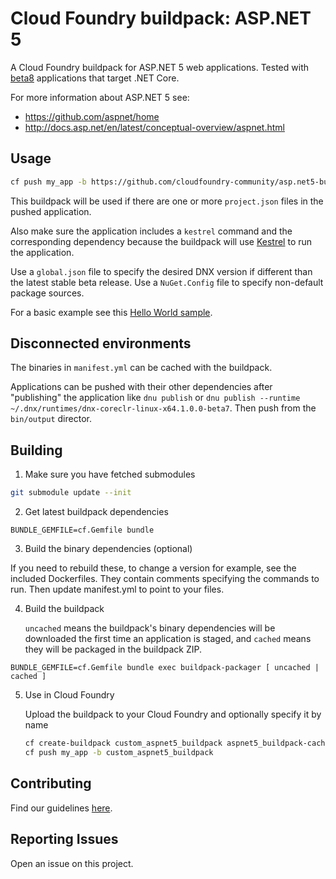 # Cloud Foundry buildpack: ASP.NET 5

A Cloud Foundry buildpack for ASP.NET 5 web applications. Tested with [beta8][] applications that target .NET Core.

For more information about ASP.NET 5 see:

* https://github.com/aspnet/home
* http://docs.asp.net/en/latest/conceptual-overview/aspnet.html

## Usage

```bash
cf push my_app -b https://github.com/cloudfoundry-community/asp.net5-buildpack.git
```

This buildpack will be used if there are one or more `project.json` files in the pushed application. 

Also make sure the application includes a `kestrel` command and the corresponding dependency because the buildpack will use [Kestrel][] to run the application.

Use a `global.json` file to specify the desired DNX version if different than the latest stable beta release. Use a `NuGet.Config` file to specify non-default package sources.

For a basic example see this [Hello World sample][].

## Disconnected environments
The binaries in `manifest.yml` can be cached with the buildpack. 

Applications can be pushed with their other dependencies after "publishing" the application like `dnu publish` or `dnu publish --runtime ~/.dnx/runtimes/dnx-coreclr-linux-x64.1.0.0-beta7`. Then push from the `bin/output` director.

## Building

1. Make sure you have fetched submodules

  ```bash
  git submodule update --init
  ```

2. Get latest buildpack dependencies

  ```shell
  BUNDLE_GEMFILE=cf.Gemfile bundle
  ```

3. Build the binary dependencies (optional)

 If you need to rebuild these, to change a version for example, see the included Dockerfiles. They contain comments specifying the commands to run. Then update manifest.yml to point to your files.

4. Build the buildpack

    `uncached` means the buildpack's binary dependencies will be downloaded the first time an application is staged, and `cached` means they will be packaged in the buildpack ZIP.

  ```shell
  BUNDLE_GEMFILE=cf.Gemfile bundle exec buildpack-packager [ uncached | cached ]
  ```

5. Use in Cloud Foundry

    Upload the buildpack to your Cloud Foundry and optionally specify it by name
        
    ```bash
    cf create-buildpack custom_aspnet5_buildpack aspnet5_buildpack-cached-custom.zip 1
    cf push my_app -b custom_aspnet5_buildpack
    ```  

## Contributing

Find our guidelines [here](./CONTRIBUTING.md).

## Reporting Issues

Open an issue on this project.


[Hello World sample]: https://github.com/IBM-Bluemix/asp.net5-helloworld
[beta8]: https://github.com/aspnet/Home/releases/tag/v1.0.0-beta8
[Kestrel]: https://github.com/aspnet/KestrelHttpServer
